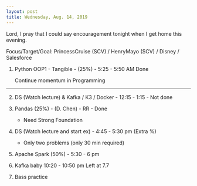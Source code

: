 ```yaml
---
layout: post
title: Wednesday, Aug. 14, 2019
---
```


Lord, I pray that I could say encouragement tonight when I get home this evening.
  

Focus/Target/Goal:  PrincessCruise (SCV) / HenryMayo (SCV) / Disney / Salesforce  


1. Python OOP1 - Tangible - (25%) - 5:25 - 5:50 AM Done

   Continue momentum in Programming

----------------

2. DS (Watch lecture) & Kafka / K3 / Docker - 12:15 - 1:15 - Not done
  
  
3. Pandas (25%) - (D. Chen) - RR - Done
    - Need Strong Foundation
 

4. DS (Watch lecture and start ex) - 4:45 - 5:30 pm (Extra %)
   - Only two problems (only 30 min required)


5. Apache Spark (50%) - 5:30 - 6 pm 


6. Kafka baby 10:20 - 10:50 pm
   Left at 7.7


7. Bass practice 
